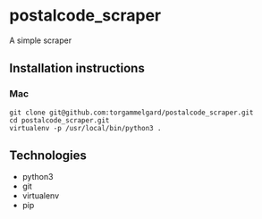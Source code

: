 # postalcode_scraper
A simple scraper

## Installation instructions

### Mac
```
git clone git@github.com:torgammelgard/postalcode_scraper.git
cd postalcode_scraper.git
virtualenv -p /usr/local/bin/python3 .
```

## Technologies
* python3
* git
* virtualenv
* pip
